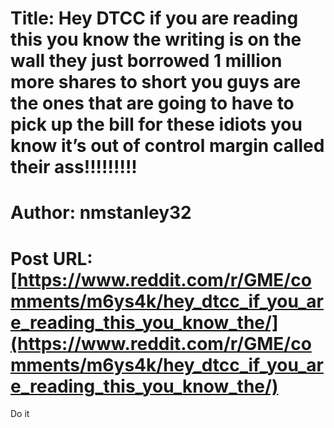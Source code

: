 # Title: Hey DTCC if you are reading this you know the writing is on the wall they just borrowed 1 million more shares to short you guys are the ones that are going to have to pick up the bill for these idiots you know it’s out of control margin called their ass!!!!!!!!!
# Author: nmstanley32
# Post URL: [https://www.reddit.com/r/GME/comments/m6ys4k/hey_dtcc_if_you_are_reading_this_you_know_the/](https://www.reddit.com/r/GME/comments/m6ys4k/hey_dtcc_if_you_are_reading_this_you_know_the/)


Do it